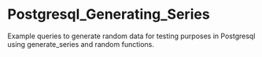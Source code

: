 # Postgresql_Generating_Series

Example queries to generate random data for testing purposes in Postgresql using generate_series and random functions.
